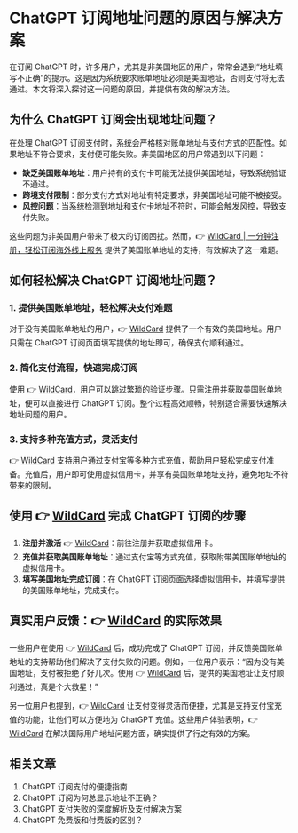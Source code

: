# ChatGPT 订阅地址问题的原因与解决方案

在订阅 ChatGPT 时，许多用户，尤其是非美国地区的用户，常常会遇到“地址填写不正确”的提示。这是因为系统要求账单地址必须是美国地址，否则支付将无法通过。本文将深入探讨这一问题的原因，并提供有效的解决方法。

## 为什么 ChatGPT 订阅会出现地址问题？

在处理 ChatGPT 订阅支付时，系统会严格核对账单地址与支付方式的匹配性。如果地址不符合要求，支付便可能失败。非美国地区的用户常遇到以下问题：

- **缺乏美国账单地址**：用户持有的支付卡可能无法提供美国地址，导致系统验证不通过。
- **跨境支付限制**：部分支付方式对地址有特定要求，非美国地址可能不被接受。
- **风控问题**：当系统检测到地址和支付卡地址不符时，可能会触发风控，导致支付失败。

这些问题为非美国用户带来了极大的订阅困扰。然而，👉 [WildCard | 一分钟注册，轻松订阅海外线上服务](https://bbtdd.com/WildCard) 提供了美国账单地址的支持，有效解决了这一难题。

## 如何轻松解决 ChatGPT 订阅地址问题？

### 1. 提供美国账单地址，轻松解决支付难题
对于没有美国账单地址的用户，👉 [WildCard](https://bbtdd.com/WildCard) 提供了一个有效的美国地址。用户只需在 ChatGPT 订阅页面填写提供的地址即可，确保支付顺利通过。

### 2. 简化支付流程，快速完成订阅
使用 👉 [WildCard](https://bbtdd.com/WildCard)，用户可以跳过繁琐的验证步骤。只需注册并获取美国账单地址，便可以直接进行 ChatGPT 订阅。整个过程高效顺畅，特别适合需要快速解决地址问题的用户。

### 3. 支持多种充值方式，灵活支付
👉 [WildCard](https://bbtdd.com/WildCard) 支持用户通过支付宝等多种方式充值，帮助用户轻松完成支付准备。充值后，用户即可使用虚拟信用卡，并享有美国账单地址支持，避免地址不符带来的限制。

## 使用 👉 [WildCard](https://bbtdd.com/WildCard) 完成 ChatGPT 订阅的步骤

1. **注册并激活** 👉 [WildCard](https://bbtdd.com/WildCard)：前往注册并获取虚拟信用卡。
2. **充值并获取美国账单地址**：通过支付宝等方式充值，获取附带美国账单地址的虚拟信用卡。
3. **填写美国地址完成订阅**：在 ChatGPT 订阅页面选择虚拟信用卡，并填写提供的美国账单地址，完成支付。

## 真实用户反馈：👉 [WildCard](https://bbtdd.com/WildCard) 的实际效果

一些用户在使用 👉 [WildCard](https://bbtdd.com/WildCard) 后，成功完成了 ChatGPT 订阅，并反馈美国账单地址的支持帮助他们解决了支付失败的问题。例如，一位用户表示：“因为没有美国地址，支付被拒绝了好几次。使用 👉 [WildCard](https://bbtdd.com/WildCard) 后，提供的美国地址让支付顺利通过，真是个大救星！”

另一位用户也提到，👉 [WildCard](https://bbtdd.com/WildCard) 让支付变得灵活而便捷，尤其是支持支付宝充值的功能，让他们可以方便地为 ChatGPT 充值。这些用户体验表明，👉 [WildCard](https://bbtdd.com/WildCard) 在解决国际用户地址问题方面，确实提供了行之有效的方案。

## 相关文章

1. ChatGPT 订阅支付的便捷指南
2. ChatGPT 订阅为何总显示地址不正确？
3. ChatGPT 支付失败的深度解析及支付解决方案
4. ChatGPT 免费版和付费版的区别？